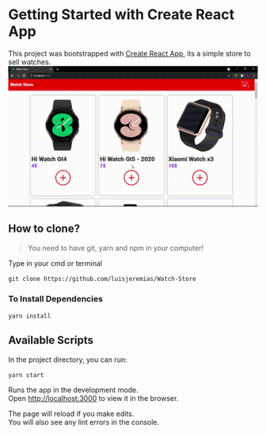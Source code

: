 # Getting Started with Create React App

This project was bootstrapped with [Create React App](https://github.com/facebook/create-react-app), its a simple store to sell watches.
![Preview](https://github.com/luisjeremias/Watch-Store/blob/master/CAPTURE.gif)

## How to clone?

> You need to have git, yarn and npm in your computer!

Type in your cmd or terminal

```
git clone https://github.com/luisjeremias/Watch-Store
```

### To Install Dependencies
```
yarn install
```

## Available Scripts

In the project directory, you can run:

```
yarn start
```

Runs the app in the development mode.\
Open [http://localhost:3000](http://localhost:3000) to view it in the browser.

The page will reload if you make edits.\
You will also see any lint errors in the console.

